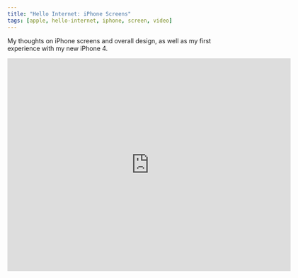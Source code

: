 ```yaml
---
title: "Hello Internet: iPhone Screens"
tags: [apple, hello-internet, iphone, screen, video]
---
```


My thoughts on iPhone screens and overall design, as well as my first experience with my new iPhone 4.

<div class="video vimeo"><iframe src="http://player.vimeo.com/video/14208100?title=0&amp;byline=0&amp;portrait=0&amp;color=f05b35" width="640" height="480" frameborder="0" webkitAllowFullScreen mozallowfullscreen allowFullScreen></iframe></div>
